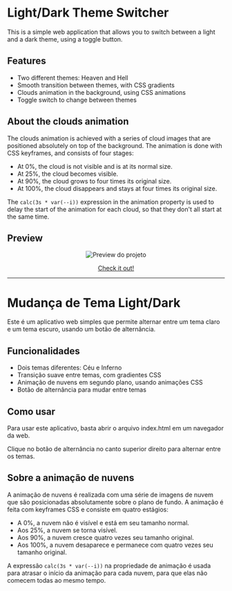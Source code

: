 # Light/Dark Theme Switcher

This is a simple web application that allows you to switch between a light and a dark theme, using a toggle button.

## Features

- Two different themes: Heaven and Hell
- Smooth transition between themes, with CSS gradients
- Clouds animation in the background, using CSS animations
- Toggle switch to change between themes



## About the clouds animation

The clouds animation is achieved with a series of cloud images that are positioned absolutely on top of the background. The animation is done with CSS keyframes, and consists of four stages:

- At 0%, the cloud is not visible and is at its normal size.
- At 25%, the cloud becomes visible.
- At 90%, the cloud grows to four times its original size.
- At 100%, the cloud disappears and stays at four times its original size.

The `calc(3s * var(--i))` expression in the animation property is used to delay the start of the animation for each cloud, so that they don't all start at the same time.

## Preview
<p align="center">
  <img src="https://github.com/rafaimn/LIGHT-DARK-Theme-Switch/blob/main/preview/preview.gif" alt="Preview do projeto" />
</p>

<p align="center">
  <a href="https://rafaimn.github.io/LIGHT-DARK-Theme-Switch//">Check it out!</a>
</p>

<hr>


# Mudança de Tema Light/Dark

Este é um aplicativo web simples que permite alternar entre um tema claro e um tema escuro, usando um botão de alternância.

## Funcionalidades

- Dois temas diferentes: Céu e Inferno
- Transição suave entre temas, com gradientes CSS
- Animação de nuvens em segundo plano, usando animações CSS
- Botão de alternância para mudar entre temas

## Como usar

Para usar este aplicativo, basta abrir o arquivo index.html em um navegador da web.

Clique no botão de alternância no canto superior direito para alternar entre os temas.

## Sobre a animação de nuvens

A animação de nuvens é realizada com uma série de imagens de nuvem que são posicionadas absolutamente sobre o plano de fundo. A animação é feita com keyframes CSS e consiste em quatro estágios:

- A 0%, a nuvem não é visível e está em seu tamanho normal.
- Aos 25%, a nuvem se torna visível.
- Aos 90%, a nuvem cresce quatro vezes seu tamanho original.
- Aos 100%, a nuvem desaparece e permanece com quatro vezes seu tamanho original.

A expressão `calc(3s * var(--i))` na propriedade de animação é usada para atrasar o início da animação para cada nuvem, para que elas não comecem todas ao mesmo tempo.
